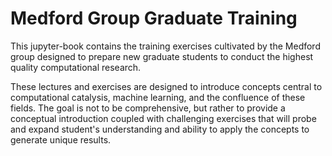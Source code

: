 # Medford Group Graduate Training

This jupyter-book contains the training exercises cultivated by the Medford group designed to prepare new graduate students to conduct the highest quality computational research. 

These lectures and exercises are designed to introduce concepts central to computational catalysis, machine learning, and the confluence of these fields. The goal is not to be comprehensive, but rather to provide a conceptual introduction coupled with challenging exercises that will probe and expand student\'s understanding and ability to apply the concepts to generate unique results.
